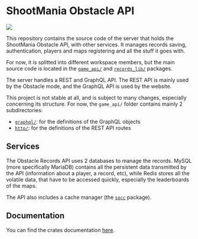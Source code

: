 # ShootMania Obstacle API

[![](https://img.shields.io/badge/records_lib-blue?style=flat&logo=rust&label=Doc&labelColor=gray)](http://obstacle-reborn.github.io/Records)

This repository contains the source code of the server that holds the ShootMania Obstacle API, with other services. It manages records saving, authentication, players and maps registering and all the stuff it goes with.

For now, it is splitted into different workspace members, but the main source code is located in the [`game_api/`](game_api/) and [`records_lib/`](records_lib/) packages.

The server handles a REST and GraphQL API. The REST API is mainly used by the Obstacle mode, and the GraphQL API is used by the website.

This project is not stable at all, and is subject to many changes, especially concerning its structure. For now, the `game_api/` folder contains mainly 2 subdirectories:
- [`graphql/`](game_api/src/graphql/): for the definitions of the GraphQL objects
- [`http/`](game_api/src/http/): for the definitions of the REST API routes

## Services

The Obstacle Records API uses 2 databases to manage the records. MySQL (more specifically MariaDB) contains all the persistent data transmitted by the API (information about a player, a record, etc), while Redis stores all the volatile data, that have to be accessed quickly, especially the leaderboards of the maps.

The API also includes a cache manager (the [`socc`](socc/) package).

## Documentation

You can find the crates documentation [here](http://obstacle-reborn.github.io/Records).